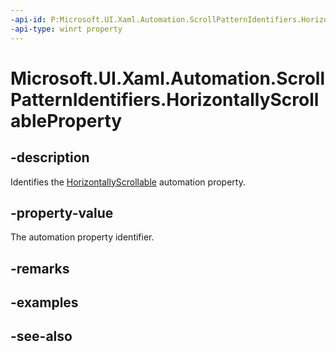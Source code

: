 ```yaml
---
-api-id: P:Microsoft.UI.Xaml.Automation.ScrollPatternIdentifiers.HorizontallyScrollableProperty
-api-type: winrt property
---
```


<!-- Property syntax
public Windows.UI.Xaml.Automation.AutomationProperty HorizontallyScrollableProperty { get; }
-->

# Microsoft.UI.Xaml.Automation.ScrollPatternIdentifiers.HorizontallyScrollableProperty

## -description
Identifies the [HorizontallyScrollable](../microsoft.ui.xaml.automation.provider/iscrollprovider_horizontallyscrollable.md) automation property.

## -property-value
The automation property identifier.

## -remarks

## -examples

## -see-also
